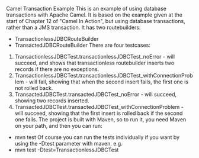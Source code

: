 Camel Transaction Example
This is an example of using database transactions with Apache Camel. It is based on the example given at the start of Chapter 12 of "Camel In Action", but using database transactions, rather than a JMS transaction. It has two routebuilders:
 * TransactionlessJDBCRouteBuilder
 * TransactedJDBCRouteBuilder
There are four testcases:
1. TransactionlessJDBCTest.transactionlessJDBCTest_noError - will succeed, and shows that transactionless routebuilder inserts two records if there are no exceptions.
1. TransactionlessJDBCTest.transactionlessJDBCTest_withConnectionProblem - will fail, showing that when the second insert fails, the first one is not rolled back.
1. TransactedJDBCTest.transactedJDBCTest_noError - will succeed, showing two records inserted.
1. TransactedJDBCTest.transactedJDBCTest_withConnectionProblem - will succeed, showing that the first insert is rolled back if the second one fails.
The project is built with Maven, so to run it, you need Maven on your path, and then you can run:
 * mvn test 
Of course you can run the tests individually if you want by using the -Dtest parameter with maven. e.g.
 * mvn test -Dtest=TransactionlessJDBCTest